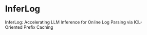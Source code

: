 # InferLog
InferLog: Accelerating LLM Inference for Online Log Parsing via ICL-Oriented Prefix Caching
